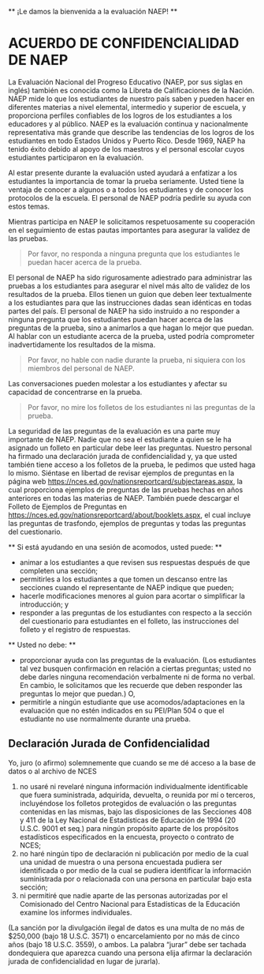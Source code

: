 ** ¡Le damos la bienvenida a la evaluación NAEP! **

# ACUERDO DE CONFIDENCIALIDAD DE NAEP

La Evaluación Nacional del Progreso Educativo (NAEP, por sus siglas en inglés) también es conocida como la Libreta de Calificaciones de la Nación. NAEP mide lo que los estudiantes de nuestro país saben y pueden hacer en diferentes materias a nivel elemental, intermedio y superior de escuela, y proporciona perfiles confiables de los logros de los estudiantes a los educadores y al público. NAEP es la evaluación continua y nacionalmente representativa más grande que describe las tendencias de los logros de los estudiantes en todo Estados Unidos y Puerto Rico. Desde 1969, NAEP ha tenido éxito debido al apoyo de los maestros y el personal escolar cuyos estudiantes participaron en la evaluación.

Al estar presente durante la evaluación usted ayudará a enfatizar a los estudiantes la importancia de tomar la prueba seriamente. Usted tiene la ventaja de conocer a algunos o a todos los estudiantes y de conocer los protocolos de la escuela. El personal de NAEP podría pedirle su ayuda con estos temas.

Mientras participa en NAEP le solicitamos respetuosamente su cooperación en el seguimiento de estas pautas importantes para asegurar la validez de las pruebas.

> Por favor, no responda a ninguna pregunta que los estudiantes le puedan hacer acerca de la prueba.

El personal de NAEP ha sido rigurosamente adiestrado para administrar las pruebas a los estudiantes para asegurar el nivel más alto de validez de los resultados de la prueba. Ellos tienen un guion que deben leer textualmente a los estudiantes para que las instrucciones dadas sean idénticas en todas partes del país. El personal de NAEP ha sido instruido a no responder a ninguna pregunta que los estudiantes puedan hacer acerca de las preguntas de la prueba, sino a animarlos a que hagan lo mejor que puedan. Al hablar con un estudiante acerca de la prueba, usted podría comprometer inadvertidamente los resultados de la misma.

> Por favor, no hable con nadie durante la prueba, ni siquiera con los miembros del personal de NAEP.

Las conversaciones pueden molestar a los estudiantes y afectar su capacidad de concentrarse en la prueba.

> Por favor, no mire los folletos de los estudiantes ni las preguntas de la prueba.

La seguridad de las preguntas de la evaluación es una parte muy importante de NAEP. Nadie que no sea el estudiante a quien se le ha asignado un folleto en particular debe leer las preguntas. Nuestro personal ha firmado una declaración jurada de confidencialidad y, ya que usted también tiene acceso a los folletos de la prueba, le pedimos que usted haga lo mismo. Siéntase en libertad de revisar ejemplos de preguntas en la página web https://nces.ed.gov/nationsreportcard/subjectareas.aspx, la cual proporciona ejemplos de preguntas de las pruebas hechas en años anteriores en todas las materias de NAEP. También puede descargar el Folleto de Ejemplos de Preguntas en https://nces.ed.gov/nationsreportcard/about/booklets.aspx, el cual incluye las preguntas de trasfondo, ejemplos de preguntas y todas las preguntas del cuestionario.

** Si está ayudando en una sesión de acomodos, usted puede: **

- animar a los estudiantes a que revisen sus respuestas después de que completen una sección;
- permitirles a los estudiantes a que tomen un descanso entre las secciones cuando el representante de NAEP indique que pueden;
- hacerle modificaciones menores al guion para acortar o simplificar la introducción; y
- responder a las preguntas de los estudiantes con respecto a la sección del cuestionario para estudiantes en el folleto, las instrucciones del folleto y el registro de respuestas.

** Usted no debe: **

- proporcionar ayuda con las preguntas de la evaluación. (Los estudiantes tal vez busquen confirmación en relación a ciertas preguntas; usted no debe darles ninguna recomendación verbalmente ni de forma no verbal. En cambio, le solicitamos que les recuerde que deben responder las preguntas lo mejor que puedan.) O,
- permitirle a ningún estudiante que use acomodos/adaptaciones en la evaluación que no estén indicados en su PEI/Plan 504 o que el estudiante no use normalmente durante una prueba.

## Declaración Jurada de Confidencialidad

Yo, juro (o afirmo) solemnemente que cuando se me dé acceso a la base de datos o al archivo de NCES

1. no usaré ni revelaré ninguna información individualmente identificable que fuera suministrada, adquirida, devuelta, o reunida por mí o terceros, incluyéndose los folletos protegidos de evaluación o las preguntas contenidas en las mismas, bajo las disposiciones de las Secciones 408 y 411 de la Ley Nacional de Estadísticas de Educación de 1994 (20 U.S.C. 9001 et seq.) para ningún propósito aparte de los propósitos estadísticos especificados en la encuesta, proyecto o contrato de NCES;
2. no haré ningún tipo de declaración ni publicación por medio de la cual una unidad de muestra o una persona encuestada pudiera ser identificada o por medio de la cual se pudiera identificar la información suministrada por o relacionada con una persona en particular bajo esta sección;
3. ni permitiré que nadie aparte de las personas autorizadas por el Comisionado del Centro Nacional para Estadísticas de la Educación examine los informes individuales.

(La sanción por la divulgación ilegal de datos es una multa de no más de \$250,000 (bajo 18 U.S.C. 3571) o encarcelamiento por no más de cinco años (bajo 18 U.S.C. 3559), o ambos. La palabra “jurar” debe ser tachada dondequiera que aparezca cuando una persona elija afirmar la declaración jurada de confidencialidad en lugar de jurarla).
